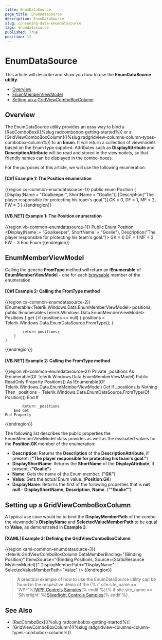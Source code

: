 ```yaml
---
title: EnumDataSource
page_title: EnumDataSource
description: EnumDataSource
slug: consuming-data-enumdatasource
tags: enumdatasource
published: True
position: 12
---
```


# EnumDataSource

This article will describe and show you how to use the **EnumDataSource utility**.

* [Overview](#overview)
* [EnumMemberViewModel](#enummemberviewmodel)
* [Setting up a GridViewComboBoxColumn](#setting-up-a-gridviewcomboboxcolumn)

## Overview

The EnumDataSource utility provides an easy way to bind a [RadComboBox]({%slug radcombobox-getting-started%}) or a [GridViewComboBoxColumn]({%slug radgridview-columns-column-types-combobox-column%}) to an **Enum**.
It will return a collection of viewmodels based on the Enum type supplied. Attributes such as **DisplayAttribute** and **DescriptionAttribute** will be read and stored in the viewmodels, so that friendly names can be displayed in the combo-boxes.

For the purposes of this article, we will use the following enumeration:

#### __[C#] Example 1: The Position enumeration__

{{region cs-common-enumdatasource-1}}
	public enum Position
    {
        [Display(Name = "Goalkeeper", ShortName = "Goalie")]
        [Description("The player responsible for protecting his team's goal.")]
        GK = 0,
        DF = 1,
        MF = 2,
        FW = 3
    }
{{endregion}}

#### __[VB.NET] Example 1: The Position enumeration__

{{region vb-common-enumdatasource-1}}
	Public Enum Position
		<Display(Name := "Goalkeeper", ShortName := "Goalie"), Description("The player responsible for protecting his team's goal.")>
		GK = 0
		DF = 1
		MF = 2
		FW = 3
	End Enum
{{endregion}}

## EnumMemberViewModel

Calling the generic **FromType<T>** method will return an **IEnumerable** of **EnumMemberViewModel** - one for each [browsable](https://msdn.microsoft.com/en-us/library/system.componentmodel.browsableattribute.browsable) member of the enumeration.

#### __[C#] Example 2: Calling the FromType method__

{{region cs-common-enumdatasource-2}}
	IEnumerable<Telerik.Windows.Data.EnumMemberViewModel> positions;
    public IEnumerable<Telerik.Windows.Data.EnumMemberViewModel> Positions
    {
        get
        {
            if (positions == null)
            {
                positions = Telerik.Windows.Data.EnumDataSource.FromType<Position>();
            }

            return positions;
        }
    }
{{endregion}}

#### __[VB.NET] Example 2: Calling the FromType method__

{{region vb-common-enumdatasource-2}}
	Private _positions As IEnumerable(Of Telerik.Windows.Data.EnumMemberViewModel)
	Public ReadOnly Property Positions() As IEnumerable(Of Telerik.Windows.Data.EnumMemberViewModel)
		Get
			If _positions Is Nothing Then
				_positions = Telerik.Windows.Data.EnumDataSource.FromType(Of Position)()
			End If

			Return _positions
		End Get
	End Property
{{endregion}}

The following list describes the public properties the EnumMemberViewModel class provides as well as the evaluated values for the **Position.GK** member of the enumeration:

* **Description**: Returns the **Description** of the **DescriptionAttribute**, if present. (**"The player responsible for protecting his team's goal."**)
* **DisplayShortName**: Returns the **ShortName** of the **DisplayAttribute**, if present. (**"Goalie"**)
* **Name**: Gets the name of the Enum member. (**"GK"**)
* **Value**: Gets the actual Enum value. (**Position.GK**)
* **DisplayName**: Returns the first of the following properties that is **not null** - **DisplayShortName**, **Description**, **Name**. ("**"Goalie"**")

## Setting up a GridViewComboBoxColumn

A typical use case would be to bind the **DisplayMemberPath** of the combo the viewmodel's **DisplayName** and **SelectedValueMemberPath** to be equal to **Value**, as demonstrated in **Example 3**.

#### __[XAML] Example 3: Defining the GridViewComboBoxColumn__

{{region xaml-common-enumdatasource-3}}
	<telerik:GridViewComboBoxColumn DataMemberBinding="{Binding Position}"
									ItemsSource="{Binding Positions, Source={StaticResource MyViewModel}}"
									DisplayMemberPath="DisplayName"
									SelectedValueMemberPath="Value" />
{{endregion}}

>A practical example of how to use the EnumDataSource utility can be found in the respective demo of the {% if site.site_name == 'WPF'%}[WPF Controls Samples](http://demos.telerik.com/wpf/){% endif %}{% if site.site_name == 'Silverlight' %}[Silverlight Controls Samples](http://demos.telerik.com/silverlight/#GridView/EnumDataSource){% endif %}.

## See Also

* [RadComboBox]({%slug radcombobox-getting-started%})
* [GridViewComboBoxColumn]({%slug radgridview-columns-column-types-combobox-column%})